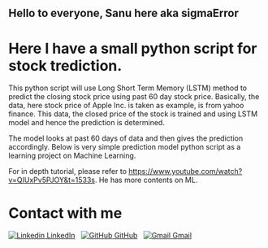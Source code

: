 ## Hello to everyone, Sanu here aka sigmaError

# Here I have a small python script for stock trediction.

This python script will use Long Short Term Memory (LSTM) method to predict the closing stock price using past 60 day stock price. Basically, the data, here stock price of Apple Inc. is taken as example, is from yahoo finance. This data, the closed price of the stock is trained and using LSTM model and hence the prediction is determined.

The model looks at past 60 days of data and then gives the prediction accordingly. Below is very simple prediction model python script as a learning project on Machine Learning.

For in depth tutorial, please refer to https://www.youtube.com/watch?v=QIUxPv5PJOY&t=1533s. He has more contents on ML.

# Contact with me
[![Linkedin](https://img.shields.io/badge/LinkedIn-0077B5?style=for-the-badge&logo=linkedin&logoColor=whiteg) LinkedIn](https://www.linkedin.com/in/sanu-maharjan-557237211/)
&nbsp;
[![GitHub](ttps://img.shields.io/badge/GitHub-100000?style=for-the-badge&logo=github&logoColor=whiteg) GitHub](https://github.com/sigmaError)
&nbsp;
[![Gmail](https://img.shields.io/badge/Gmail-D14836?style=for-the-badge&logo=gmail&logoColor=white) Gmail](mailto:m21sanu@gmail.com)